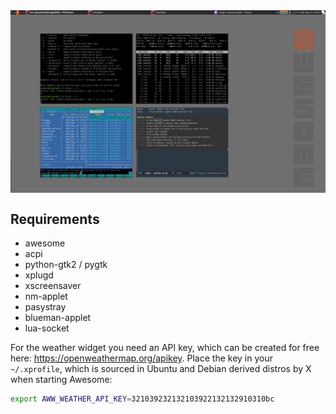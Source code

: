 <img align="center" src="awesome-plain.png" width="600">

## Requirements

- awesome
- acpi
- python-gtk2 / pygtk
- xplugd
- xscreensaver
- nm-applet
- pasystray
- blueman-applet
- lua-socket

For the weather widget you need an API key, which can be created for
free here: <https://openweathermap.org/apikey>.  Place the key in your
`~/.xprofile`, which is sourced in Ubuntu and Debian derived distros by
X when starting Awesome:

```sh
export AWW_WEATHER_API_KEY=321039232132103922132132910310bc
```

